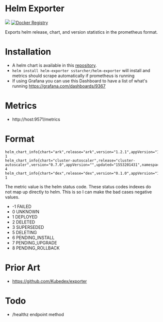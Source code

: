 # Helm Exporter

[![](https://images.microbadger.com/badges/image/sstarcher/helm-exporter.svg)](http://microbadger.com/images/sstarcher/helm-exporter "Get your own image badge on microbadger.com")
[![Docker Registry](https://img.shields.io/docker/pulls/sstarcher/helm-exporter.svg)](https://registry.hub.docker.com/u/sstarcher/helm-exporter)&nbsp;

Exports helm release, chart, and version statistics in the prometheus format.

# Installation
* A helm chart is available in this [repository](https://hub.helm.sh/charts/sstarcher/helm-exporter).
* `helm install helm-exporter sstarcher/helm-exporter` will install and metrics should scrape automatically if prometheus is running
* If using Grafana you can use this Dashboard to have a list of what's running https://grafana.com/dashboards/9367

# Metrics
* http://host:9571/metrics

# Format
```
helm_chart_info{chart="ark",release="ark",version="1.2.1",appVersion="1.2.3",updated="1553201431",namespace="test"} 1
helm_chart_info{chart="cluster-autoscaler",release="cluster-autoscaler",version="0.7.0",appVersion="",updated="1553201431",namespace="other"} 4
helm_chart_info{chart="dex",release="dex",version="0.1.0",appVersion="1.2.3",updated="1553201431",namespace="test"} 1
```

The metric value is the helm status code.  These status codes indexes do not map up directly to helm.  This is so I can make the bad cases negative values.
* -1 FAILED
* 0 UNKNOWN
* 1 DEPLOYED
* 2 DELETED
* 3 SUPERSEDED
* 5 DELETING
* 6 PENDING_INSTALL
* 7 PENDING_UPGRADE
* 8 PENDING_ROLLBACK

# Prior Art
* https://github.com/Kubedex/exporter


# Todo
* /healthz endpoint method

